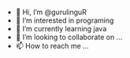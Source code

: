 - 👋 Hi, I’m @gurulinguR
- 👀 I’m interested in programing
- 🌱 I’m currently learning java
- 💞️ I’m looking to collaborate on ...
- 📫 How to reach me ...

<!---
gurulinguR/gurulinguR is a ✨ special ✨ repository because its `README.md` (this file) appears on your GitHub profile.
You can click the Preview link to take a look at your changes.
--->
